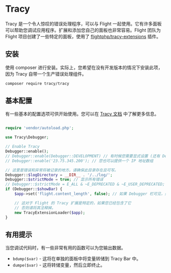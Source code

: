# Tracy

Tracy 是一个令人惊叹的错误处理程序，可以与 Flight 一起使用。它有许多面板可以帮助您调试应用程序。扩展和添加您自己的面板也非常容易。Flight 团队为 Flight 项目创建了一些特定的面板，使用了 [flightphp/tracy-extensions](https://github.com/flightphp/tracy-extensions) 插件。

## 安装

使用 composer 进行安装。实际上，您希望在没有开发版本的情况下安装此项，因为 Tracy 自带一个生产错误处理组件。

```bash
composer require tracy/tracy
```

## 基本配置

有一些基本的配置选项可供开始使用。您可以在 [Tracy 文档](https://tracy.nette.org/en/configuring) 中了解更多信息。

```php

require 'vendor/autoload.php';

use Tracy\Debugger;

// Enable Tracy
Debugger::enable();
// Debugger::enable(Debugger::DEVELOPMENT) // 有时候您需要显式设置 (还有 Debugger::PRODUCTION)
// Debugger::enable('23.75.345.200'); // 您也可以提供一个 IP 地址数组

// 这里是错误和异常将被记录的地方。请确保此目录存在且可写。
Debugger::$logDirectory = __DIR__ . '/../log/';
Debugger::$strictMode = true; // 显示所有错误
// Debugger::$strictMode = E_ALL & ~E_DEPRECATED & ~E_USER_DEPRECATED; // 所有错误，除去已弃用的通知
if (Debugger::$showBar) {
    $app->set('flight.content_length', false); // 如果 Debugger 栏可见，则 Flight 无法设置 content-length

	// 这对于 Flight 的 Tracy 扩展是特定的，如果您已经包含了它
	// 否则请将其注释掉。
	new TracyExtensionLoader($app);
}
```

## 有用提示

当您调试代码时，有一些非常有用的函数可以为您输出数据。

- `bdump($var)` - 这将在单独的面板中将变量转储到 Tracy Bar 中。
- `dumpe($var)` - 这将转储变量，然后立即终止。